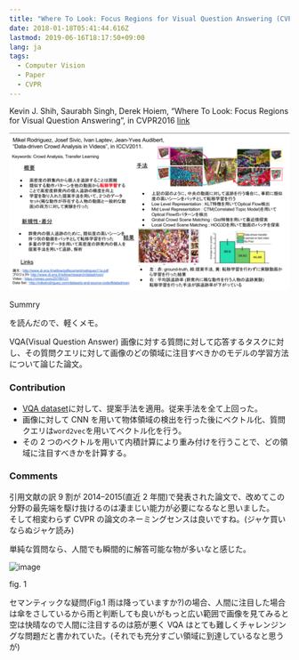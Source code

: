 ```yaml
---
title: "Where To Look: Focus Regions for Visual Question Answering (CVPR2016)を読んだ"
date: 2018-01-18T05:41:44.616Z
lastmod: 2019-06-16T18:17:50+09:00
lang: ja
tags:
  - Computer Vision
  - Paper
  - CVPR
---
```


Kevin J. Shih, Saurabh Singh, Derek Hoiem, “Where To Look: Focus Regions for Visual Question Answering”, in CVPR2016 [link](http://www.cv-foundation.org/openaccess/content_cvpr_2016/papers/Shih_Where_to_Look_CVPR_2016_paper.pdf)

![image](/posts/2018-01-17/images/1.png)

Summry

を読んだので、軽くメモ。

VQA(Visual Question Answer) 画像に対する質問に対して応答するタスクに対し、その質問クエリに対して画像のどの領域に注目すべきかのモデルの学習方法について論じた論文。

### Contribution

- [VQA dataset](http://www.visualqa.org/)に対して、提案手法を適用。従来手法を全て上回った。
- 画像に対して CNN を用いて物体領域の検出を行った後にベクトル化、質問クエリは`word2vec`を用いてベクトル化を行う。
- その 2 つのベクトルを用いて内積計算により重み付けを行うことで、どの領域に注目すべきかを計算する。

### Comments

引用文献の訳 9 割が 2014–2015(直近 2 年間)で発表された論文で、改めてこの分野の最先端を駆け抜けるのは凄まじい能力が必要になるなと思いました。  
そして相変わらず CVPR の論文のネーミングセンスは良いですね。(ジャケ買いならぬジャケ読み)

単純な質問なら、人間でも瞬間的に解答可能な物が多いなと感じた。

![image](/posts/2018-01-17/images/2.png)

fig. 1

セマンティックな疑問(Fig.1 雨は降っていますか?)の場合、人間に注目した場合は傘をさしているから雨と判断しても良いがもっと広い範囲で画像を見てみると空は快晴なので人間に注目するのは筋が悪く VQA はとても難しくチャレンジングな問題だと書かれていた。(それでも充分すごい領域に到達しているなと思うが)
